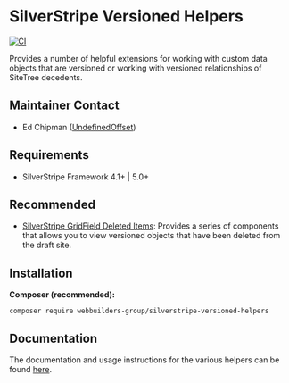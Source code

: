 SilverStripe Versioned Helpers
=================
[![CI](https://github.com/webbuilders-group/silverstripe-versioned-helpers/actions/workflows/ci.yml/badge.svg)](https://github.com/webbuilders-group/silverstripe-versioned-helpers/actions/workflows/ci.yml)

Provides a number of helpful extensions for working with custom data objects that are versioned or working with versioned relationships of SiteTree decedents.

## Maintainer Contact
* Ed Chipman ([UndefinedOffset](https://github.com/UndefinedOffset))

## Requirements
* SilverStripe Framework 4.1+ | 5.0+

## Recommended
* [SilverStripe GridField Deleted Items](https://github.com/webbuilders-group/silverstripe-gridfield-deleted-items): Provides a series of components that allows you to view versioned objects that have been deleted from the draft site.


## Installation
__Composer (recommended):__
```
composer require webbuilders-group/silverstripe-versioned-helpers
```

## Documentation
The documentation and usage instructions for the various helpers can be found [here](docs/en).
